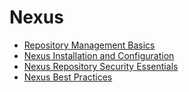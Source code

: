 # Nexus

- [Repository Management Basics](https://learn.sonatype.com/courses/nxrm-admin-100/)
- [Nexus Installation and Configuration](https://learn.sonatype.com/courses/nxrm-config-100/)
- [Nexus Repository Security Essentials](https://learn.sonatype.com/courses/nxrm-sec-100/)
- [Nexus Best Practices](https://help.sonatype.com/repomanager3/nexus-repository-best-practices)